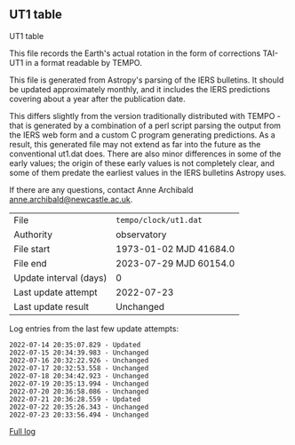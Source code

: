 
## UT1 table

UT1 table

This file records the Earth's actual rotation in the form of
corrections TAI-UT1 in a format readable by TEMPO.

This file is generated from Astropy's parsing of the IERS
bulletins. It should be updated approximately monthly, and it
includes the IERS predictions covering about a year after the
publication date.

This differs slightly from the version traditionally distributed
with TEMPO - that is generated by a combination of a perl script
parsing the output from the IERS web form and a custom C program
generating predictions. As a result, this generated file may not
extend as far into the future as the conventional ut1.dat does.
There are also minor differences in some of the early values; the
origin of these early values is not completely clear, and some of
them predate the earliest values in the IERS bulletins Astropy uses.

If there are any questions, contact Anne Archibald
<anne.archibald@newcastle.ac.uk>.

|     |     |
|:--- |:--- |
| File | `tempo/clock/ut1.dat` |
| Authority | observatory |
| File start | 1973-01-02 MJD 41684.0 |
| File end | 2023-07-29 MJD 60154.0 |
| Update interval (days) | 0 |
| Last update attempt | 2022-07-23 |
| Last update result | Unchanged |

Log entries from the last few update attempts:
```
2022-07-14 20:35:07.829 - Updated
2022-07-15 20:34:39.983 - Unchanged
2022-07-16 20:32:22.926 - Unchanged
2022-07-17 20:32:53.558 - Unchanged
2022-07-18 20:34:42.923 - Unchanged
2022-07-19 20:35:13.994 - Unchanged
2022-07-20 20:36:58.086 - Unchanged
2022-07-21 20:36:28.559 - Updated
2022-07-22 20:35:26.343 - Unchanged
2022-07-23 20:33:56.494 - Unchanged
```
[Full log](https://raw.githubusercontent.com/ipta/pulsar-clock-corrections/main/log/tempo/clock/ut1.dat.log)
